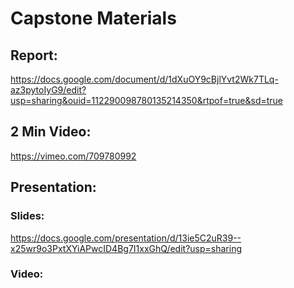 # Capstone Materials

## Report: 
https://docs.google.com/document/d/1dXuOY9cBjlYvt2Wk7TLq-az3pytoIyG9/edit?usp=sharing&ouid=112290098780135214350&rtpof=true&sd=true

## 2 Min Video: 
https://vimeo.com/709780992

## Presentation:
### Slides: 
https://docs.google.com/presentation/d/13ie5C2uR39--x25wr9o3PxtXYiAPwcID4Bg7I1xxGhQ/edit?usp=sharing

### Video:
